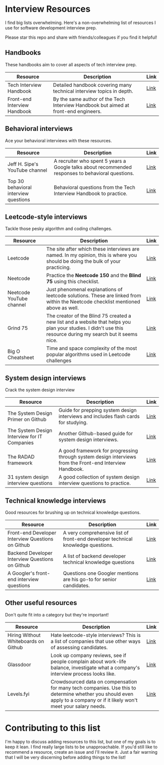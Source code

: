 # Interview Resources

I find big lists overwhelming. Here's a non-overwhelming list of resources I use for software development interview prep.

Please star this repo and share with friends/colleagues if you find it helpful!

## Handbooks

These handbooks aim to cover all aspects of tech interview prep.

| Resource                     | Description                                                                         | Link                                               |
| ---------------------------- | ----------------------------------------------------------------------------------- | -------------------------------------------------- |
| Tech Interview Handbook      | Detailed handbook covering many technical interview topics in depth.                | [Link](https://www.techinterviewhandbook.org/)     |
| Front-end Interview Handbook | By the same author of the Tech Interview Handbook but aimed at front-end engineers. | [Link](https://www.frontendinterviewhandbook.com/) |


## Behavioral interviews

Ace your behavioral interviews with these resources.

| Resource                              | Description                                                                                       | Link                                                                          |
| ------------------------------------- | ------------------------------------------------------------------------------------------------- | ----------------------------------------------------------------------------- |
| Jeff H. Sipe's YouTube channel        | A recruiter who spent 5 years a Google talks about recommended responses to behavioral questions. | [Link](https://www.youtube.com/c/JeffHSipe)                                   |
| Top 30 behavioral interview questions | Behavioral questions from the Tech Interview Handbook to practice.                                | [Link](https://www.techinterviewhandbook.org/behavioral-interview-questions/) |


## Leetcode-style interviews

Tackle those pesky algorithm and coding challenges.

| Resource                 | Description                                                                                                                                                   | Link                                                  |
| ------------------------ | ------------------------------------------------------------------------------------------------------------------------------------------------------------- | ----------------------------------------------------- |
| Leetcode                 | The site after which these interviews are named. In my opinion, this is where you should be doing the bulk of your practicing.                                | [Link](https://leetcode.com)                          |
| Neetcode                 | Practice the **Neetcode 150** and the **Blind 75** using this checklist.                                                                                      | [Link](https://neetcode.io/practice)                  |
| Neetcode YouTube channel | Just phenomenal explanations of leetcode solutions. These are linked from within the Neetcode checklist mentioned above as well.                              | [Link](https://www.youtube.com/c/NeetCode)            |
| Grind 75                 | The creator of the Blind 75 created a new list and a website that helps you plan your studies. I didn't use this resource during my search but it seems nice. | [Link](https://www.techinterviewhandbook.org/grind75) |
| Big O Cheatsheet         | Time and space complexity of the most popular algorithms used in Leetcode challenges | [Link](https://www.bigocheatsheet.com/)                                           


## System design interviews

Crack the system design interview

| Resource                                     | Description                                                                                              | Link                                                                                       |
| -------------------------------------------- | -------------------------------------------------------------------------------------------------------- | ------------------------------------------------------------------------------------------ |
| The System Design Primer on Github           | Guide for prepping system design interviews and includes flash cards for studying.                       | [Link](https://github.com/donnemartin/system-design-primer)                                |
| The System Design Interview for IT Companies | Another Github-based guide for system design interviews.                                                 | [Link](https://github.com/checkcheckzz/system-design-interview)                            |
| The RADAD framework                          | A good framework for progressing through system design interviews from the Front-end Interview Handbook. | [Link](https://www.frontendinterviewhandbook.com/front-end-system-design/#radad-framework) |
| 31 system design interview questions         | A good collection of system design interview questions to practice.                                      | [Link](https://igotanoffer.com/blogs/tech/system-design-interviews)                        |


## Technical knowledge interviews

Good resources for brushing up on technical knowledge questions.

| Resource                                          | Description                                                                     | Link                                                                                  |
| ------------------------------------------------- | ------------------------------------------------------------------------------- | ------------------------------------------------------------------------------------- |
| Front-end Developer Interview Questions on Github | A very comprehensive list of front-end developer technical knowledge questions. | [Link](https://github.com/h5bp/Front-end-Developer-Interview-Questions)               |
| Backend Developer Interview Questions on Github   | A list of backend developer technical knowledge questions                       | [Link](https://github.com/arialdomartini/Back-End-Developer-Interview-Questions)      |
| A Googler's front-end interview questions         | Questions one Googler mentions are his go-to for senior candidates.             | [Link](https://medium.com/codex/my-google-front-end-interview-questions-bca96925c16a) |


## Other useful resources

Don't quite fit into a category but they're important!

| Resource                             | Description                                                                                                                                                               | Link                                                         |
| ------------------------------------ | ------------------------------------------------------------------------------------------------------------------------------------------------------------------------- | ------------------------------------------------------------ |
| Hiring Without Whiteboards on Github | Hate leetcode-style interviews? This is a list of companies that use other ways of assessing candidates.                                                                  | [Link](https://github.com/poteto/hiring-without-whiteboards) |
| Glassdoor                            | Look up company reviews, see if people complain about work-life balance, investigate what a company's interview process looks like.                                       | [Link](https://glassdoor.com)                                |
| Levels.fyi                           | Crowdsourced data on compensation for many tech companies. Use this to determine whether you should even apply to a company or if it likely won't meet your salary needs. | [Link](https://levels.fyi)                                   |


# Contributing to this list

I'm happy to discuss adding resources to this list, but one of my goals is to keep it lean. I find really large lists to be unapproachable. If you'd still like to recommend a resource, create an issue and I'll review it. Just a fair warning that I will be very discerning before adding things to the list!
